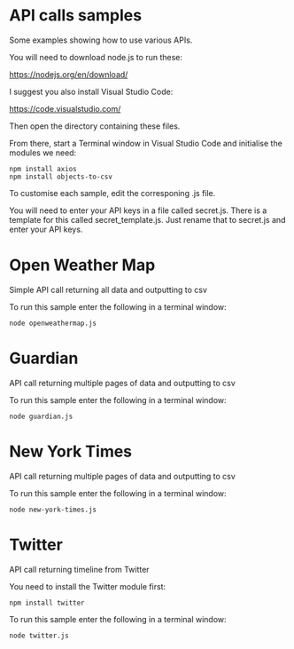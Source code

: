 # API calls samples

Some examples showing how to use various APIs.

You will need to download node.js to run these:

https://nodejs.org/en/download/

I suggest you also install Visual Studio Code:

https://code.visualstudio.com/

Then open the directory containing these files.

From there, start a Terminal window in Visual Studio Code and initialise the modules we need:

    npm install axios
    npm install objects-to-csv

To customise each sample, edit the corresponing .js file.

You will need to enter your API keys in a file called secret.js.  There is a template for this called secret_template.js.  Just rename that to secret.js and enter your API keys.


# Open Weather Map

Simple API call returning all data and outputting to csv

To run this sample enter the following in a terminal window:

    node openweathermap.js

# Guardian

API call returning multiple pages of data and outputting to csv

To run this sample enter the following in a terminal window:

    node guardian.js

# New York Times

API call returning multiple pages of data and outputting to csv

To run this sample enter the following in a terminal window:

    node new-york-times.js

# Twitter

API call returning timeline from Twitter

You need to install the Twitter module first:

    npm install twitter

To run this sample enter the following in a terminal window:

    node twitter.js

